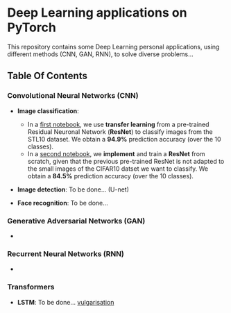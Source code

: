 # Deep Learning applications on PyTorch

This repository contains some Deep Learning personal applications, using different methods (CNN, GAN, RNN), to solve diverse problems...

## Table Of Contents

### Convolutional Neural Networks (CNN)

* **Image classification**: 
    * In a [first notebook](https://github.com/louischarlot/DeepLearning_Applications_PyTorch/blob/main/CNN/Image_classification_transfer.ipynb), we use **transfer learning** from a pre-trained Residual Neuronal Network (**ResNet**) to classify images from the STL10 dataset.
We obtain a **94.9%** prediction accuracy (over the 10 classes).
    * In a [second notebook](https://github.com/louischarlot/DeepLearning_Applications_PyTorch/blob/main/CNN/Image_classification_implemented.ipynb), we **implement** and train a **ResNet** from scratch, given that the previous pre-trained ResNet is not adapted to the small images of the CIFAR10 datset we want to classify. We obtain a **84.5%** prediction accuracy (over the 10 classes).


* **Image detection**: To be done... (U-net)

* **Face recognition**: To be done...


### Generative Adversarial Networks (GAN)

* 


### Recurrent Neural Networks (RNN)

* 


### Transformers

* **LSTM**: To be done... [vulgarisation](https://www.quora.com/What-is-a-transformer-in-deep-learning)

